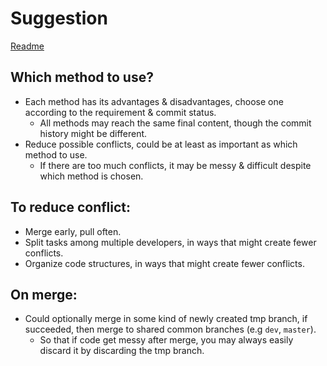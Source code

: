 # Suggestion

[Readme](../README.md)

## Which method to use?
- Each method has its advantages & disadvantages, choose one according to the requirement & commit status.
  - All methods may reach the same final content, though the commit history might be different.
- Reduce possible conflicts, could be at least as important as which method to use.
  - If there are too much conflicts, it may be messy & difficult despite which method is chosen.

## To reduce conflict:
- Merge early, pull often.
- Split tasks among multiple developers, in ways that might create fewer conflicts.
- Organize code structures, in ways that might create fewer conflicts.

## On merge:
- Could optionally merge in some kind of newly created tmp branch, if succeeded, then merge to shared common branches (e.g `dev`, `master`).
  - So that if code get messy after merge, you may always easily discard it by discarding the tmp branch.
